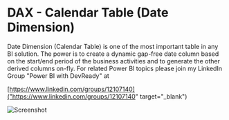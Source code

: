 # DAX - Calendar Table (Date Dimension)
Date Dimension (Calendar Table) is one of the most important table in any BI solution. The power is to create a dynamic gap-free date column based on the start/end period of the business activities and to generate the other derived columns on-fly. For related Power BI topics please join my LinkedIn Group "Power BI with DevReady" at

[https://www.linkedin.com/groups/12107140]("https://www.linkedin.com/groups/12107140" target="_blank")

![Screenshot](https://github.com/NajiElKotob/DAX_CalendarTable/blob/master/DAX_CalendarTable.JPG)
